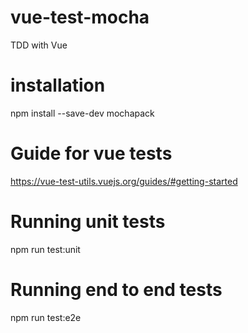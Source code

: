 # vue-test-mocha
TDD with Vue


# installation
npm install --save-dev mochapack

# Guide for vue tests
https://vue-test-utils.vuejs.org/guides/#getting-started

# Running unit tests
npm run test:unit

# Running end to end tests
npm run test:e2e



